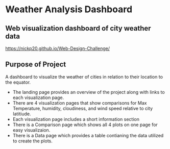 # Weather Analysis Dashboard

## Web visualization dashboard of city weather data
https://nickp20.github.io/Web-Design-Challenge/
<br>
## Purpose of Project

A dashboard to visualize the weather of cities in relation to their location to the equator.
- The landing page provides an overview of the project along with links to each visualization page.
- There are 4 visualization pages that show comparisons for Max Temperature, humidity, cloudiness, and wind speed relative to city latitiude.
 - Each visualization page includes a short information section
- There is a Comparison page which shows all 4 plots on one page for easy visualizaion.
- There is a Data page which provides a table contianing the data utilized to create the plots. 
